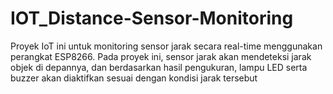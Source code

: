 # IOT_Distance-Sensor-Monitoring
Proyek IoT ini untuk monitoring sensor jarak secara real-time menggunakan perangkat ESP8266. Pada proyek ini, sensor jarak akan mendeteksi jarak objek di depannya, dan berdasarkan hasil pengukuran, lampu LED serta buzzer akan diaktifkan sesuai dengan kondisi jarak tersebut
